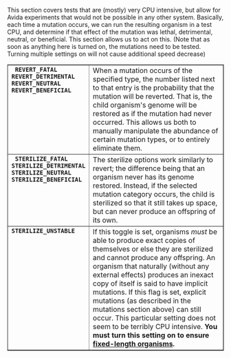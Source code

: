 <p>This section covers tests that are (mostly) very CPU intensive, but allow for Avida experiments that would not be possible in any other system. Basically, each time a mutation occurs, we can run the resulting organism in a test CPU, and determine if that effect of the mutation was lethal, detrimental, neutral, or beneficial. This section allows us to act on this. (Note that as soon as anything here is turned on, the mutations need to be tested. Turning multiple settings on will not cause additional speed decrease)</p>
<table border="1">
<tbody>
<tr>
<td valign="top"><strong><code> REVERT_FATAL <br />REVERT_DETRIMENTAL <br />REVERT_NEUTRAL <br />REVERT_BENEFICIAL </code></strong></td>
<td>When a mutation occurs of the specified type, the number listed next to that entry is the probability that the mutation will be reverted. That is, the child organism's genome will be restored as if the mutation had never occurred. This allows us both to manually manipulate the abundance of certain mutation types, or to entirely eliminate them.</td>
</tr>
<tr>
<td valign="top"><strong><code> STERILIZE_FATAL <br />STERILIZE_DETRIMENTAL <br />STERILIZE_NEUTRAL <br />STERILIZE_BENEFICIAL </code></strong></td>
<td>The sterilize options work similarly to revert; the difference being that an organism never has its genome restored. Instead, if the selected mutation category occurs, the child is sterilized so that it still takes up space, but can never produce an offspring of its own.</td>
</tr>
<tr>
<td valign="top"><strong><code>STERILIZE_UNSTABLE</code></strong></td>
<td>If this toggle is set, organisms <em>must</em> be able to produce exact copies of themselves or else they are sterilized and cannot produce any offspring. An organism that naturally (without any external effects) produces an inexact copy of itself is said to have implicit mutations. If this flag is set, explicit mutations (as described in the mutations section above) can still occur.  This particular setting does not seem to be terribly CPU intensive.  <strong>You must turn this setting on to ensure <a href="http://avida.devosoft.org/wiki/documentation/configuration-and-command-reference/fixed-length-organisms/" title="How to Set Up Fixed-Length Organisms">fixed-length organisms</a>.</strong></td>
</tr>
</tbody>
</table>
